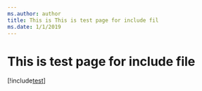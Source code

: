 ```yaml
---
ms.author: author
title: This is This is test page for include fil
ms.date: 1/1/2019
---
```



# This is test page for include file
[!include[test](../includes/FileUnderIncludes.md)]